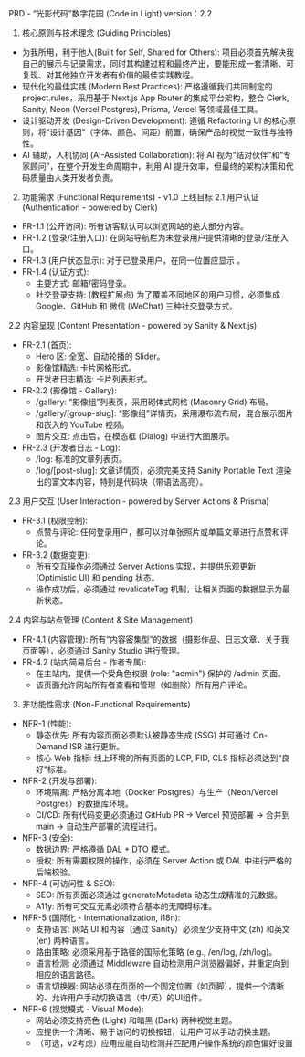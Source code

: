 PRD - “光影代码”数字花园 (Code in Light)
version：2.2

1. 核心原则与技术理念 (Guiding Principles)
- 为我所用，利于他人(Built for Self, Shared for Others): 项目必须首先解决我自己的展示与记录需求，同时其构建过程和最终产出，要能形成一套清晰、可复现、对其他独立开发者有价值的最佳实践教程。
- 现代化的最佳实践 (Modern Best Practices): 严格遵循我们共同制定的 project.rules，采用基于 Next.js App Router 的集成平台架构，整合 Clerk, Sanity, Neon (Vercel Postgres), Prisma, Vercel 等领域最佳工具。
- 设计驱动开发 (Design-Driven Development): 遵循 Refactoring UI 的核心原则，将“设计基因”（字体、颜色、间距）前置，确保产品的视觉一致性与独特性。
- AI 辅助，人机协同 (AI-Assisted Collaboration): 将 AI 视为“结对伙伴”和“专家顾问”，在整个开发生命周期中，利用 AI 提升效率，但最终的架构决策和代码质量由人类开发者负责。

2. 功能需求 (Functional Requirements) - v1.0 上线目标
2.1 用户认证 (Authentication - powered by Clerk)
- FR-1.1 (公开访问): 所有访客默认可以浏览网站的绝大部分内容。
- FR-1.2 (登录/注册入口): 在网站导航栏为未登录用户提供清晰的登录/注册入口。
- FR-1.3 (用户状态显示): 对于已登录用户，在同一位置应显示 <UserButton>。
- FR-1.4 (认证方式):
  - 主要方式: 邮箱/密码登录。
  - 社交登录支持: (教程扩展点) 为了覆盖不同地区的用户习惯，必须集成 Google、GitHub 和 微信 (WeChat) 三种社交登录方式。

2.2 内容呈现 (Content Presentation - powered by Sanity & Next.js)
- FR-2.1 (首页):
  - Hero 区: 全宽、自动轮播的 Slider。
  - 影像馆精选: 卡片网格形式。
  - 开发者日志精选: 卡片列表形式。
- FR-2.2 (影像馆 - Gallery):
  - /gallery: “影像组”列表页，采用砌体式网格 (Masonry Grid) 布局。
  - /gallery/[group-slug]: “影像组”详情页，采用瀑布流布局，混合展示图片和嵌入的 YouTube 视频。
  - 图片交互: 点击后，在模态框 (Dialog) 中进行大图展示。
- FR-2.3 (开发者日志 - Log):
  - /log: 标准的文章列表页。
  - /log/[post-slug]: 文章详情页，必须完美支持 Sanity Portable Text 渲染出的富文本内容，特别是代码块（带语法高亮）。

2.3 用户交互 (User Interaction - powered by Server Actions & Prisma)
- FR-3.1 (权限控制):
  - 点赞与评论: 任何登录用户，都可以对单张照片或单篇文章进行点赞和评论。
- FR-3.2 (数据变更):
  - 所有交互操作必须通过 Server Actions 实现，并提供乐观更新 (Optimistic UI) 和 pending 状态。
  - 操作成功后，必须通过 revalidateTag 机制，让相关页面的数据显示为最新状态。

2.4 内容与站点管理 (Content & Site Management)
- FR-4.1 (内容管理): 所有“内容密集型”的数据（摄影作品、日志文章、关于我页面等），必须通过 Sanity Studio 进行管理。
- FR-4.2 (站内简易后台 - 作者专属):
  - 在主站内，提供一个受角色权限 (role: "admin") 保护的 /admin 页面。
  - 该页面允许网站所有者查看和管理（如删除）所有用户评论。

3. 非功能性需求 (Non-Functional Requirements)
- NFR-1 (性能):
  - 静态优先: 所有内容页面必须默认被静态生成 (SSG) 并可通过 On-Demand ISR 进行更新。
  - 核心 Web 指标: 线上环境的所有页面的 LCP, FID, CLS 指标必须达到“良好”标准。
- NFR-2 (开发与部署):
  - 环境隔离: 严格分离本地（Docker Postgres）与生产（Neon/Vercel Postgres）的数据库环境。
  - CI/CD: 所有代码变更必须通过 GitHub PR -> Vercel 预览部署 -> 合并到 main -> 自动生产部署的流程进行。
- NFR-3 (安全):
  - 数据边界: 严格遵循 DAL + DTO 模式。
  - 授权: 所有需要权限的操作，必须在 Server Action 或 DAL 中进行严格的后端校验。
- NFR-4 (可访问性 & SEO):
  - SEO: 所有页面必须通过 generateMetadata 动态生成精准的元数据。
  - A11y: 所有可交互元素必须符合基本的无障碍标准。
- NFR-5 (国际化 - Internationalization, i18n):
  - 支持语言: 网站 UI 和内容（通过 Sanity）必须至少支持中文 (zh) 和英文 (en) 两种语言。
  - 路由策略: 必须采用基于路径的国际化策略 (e.g., /en/log, /zh/log)。
  - 语言检测: 必须通过 Middleware 自动检测用户浏览器偏好，并重定向到相应的语言路径。
  - 语言切换器: 网站必须在页面的一个固定位置（如页脚），提供一个清晰的、允许用户手动切换语言（中/英）的UI组件。
- NFR-6 (视觉模式 - Visual Mode):
  - 网站必须支持亮色 (Light) 和暗黑 (Dark) 两种视觉主题。
  - 应提供一个清晰、易于访问的切换按钮，让用户可以手动切换主题。
  - （可选，v2考虑）应用应能自动检测并匹配用户操作系统的颜色偏好设置